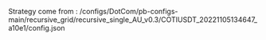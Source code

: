 Strategy come from : /configs/DotCom/pb-configs-main/recursive_grid/recursive_single_AU_v0.3/COTIUSDT_20221105134647_a10e1/config.json